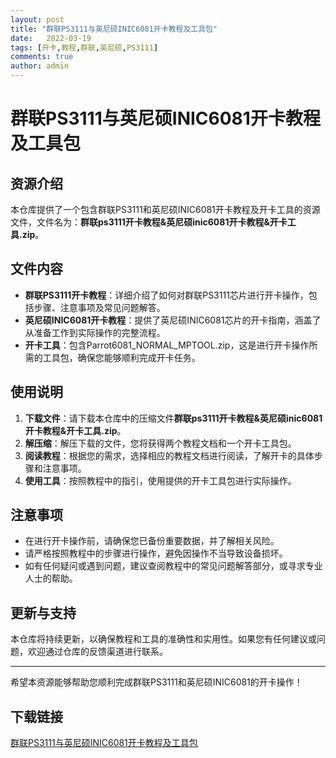 ```yaml
---
layout: post
title: "群联PS3111与英尼硕INIC6081开卡教程及工具包"
date:   2022-03-19
tags: [开卡,教程,群联,英尼硕,PS3111]
comments: true
author: admin
---
```

# 群联PS3111与英尼硕INIC6081开卡教程及工具包

## 资源介绍

本仓库提供了一个包含群联PS3111和英尼硕INIC6081开卡教程及开卡工具的资源文件，文件名为：**群联ps3111开卡教程&英尼硕inic6081开卡教程&开卡工具.zip**。

## 文件内容

- **群联PS3111开卡教程**：详细介绍了如何对群联PS3111芯片进行开卡操作，包括步骤、注意事项及常见问题解答。
- **英尼硕INIC6081开卡教程**：提供了英尼硕INIC6081芯片的开卡指南，涵盖了从准备工作到实际操作的完整流程。
- **开卡工具**：包含Parrot6081_NORMAL_MPTOOL.zip，这是进行开卡操作所需的工具包，确保您能够顺利完成开卡任务。

## 使用说明

1. **下载文件**：请下载本仓库中的压缩文件**群联ps3111开卡教程&英尼硕inic6081开卡教程&开卡工具.zip**。
2. **解压缩**：解压下载的文件，您将获得两个教程文档和一个开卡工具包。
3. **阅读教程**：根据您的需求，选择相应的教程文档进行阅读，了解开卡的具体步骤和注意事项。
4. **使用工具**：按照教程中的指引，使用提供的开卡工具包进行实际操作。

## 注意事项

- 在进行开卡操作前，请确保您已备份重要数据，并了解相关风险。
- 请严格按照教程中的步骤进行操作，避免因操作不当导致设备损坏。
- 如有任何疑问或遇到问题，建议查阅教程中的常见问题解答部分，或寻求专业人士的帮助。

## 更新与支持

本仓库将持续更新，以确保教程和工具的准确性和实用性。如果您有任何建议或问题，欢迎通过仓库的反馈渠道进行联系。

---

希望本资源能够帮助您顺利完成群联PS3111和英尼硕INIC6081的开卡操作！

## 下载链接

[群联PS3111与英尼硕INIC6081开卡教程及工具包](https://pan.quark.cn/s/9d67eb8517fb)